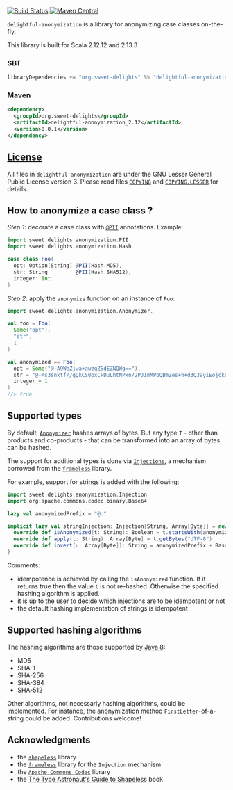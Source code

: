 [![Build Status](https://travis-ci.com/sweet-delights/delightful-anonymization.svg?branch=master)](https://travis-ci.com/sweet-delights/delightful-edifact)
[![Maven Central](https://img.shields.io/maven-central/v/org.sweet-delights/delightful-anonymization_2.13.svg)](https://maven-badges.herokuapp.com/maven-central/org.sweet-delights/delightful-anonymization_2.13)

`delightful-anonymization` is a library for anonymizing case classes on-the-fly.

This library is built for Scala 2.12.12 and 2.13.3

### SBT
```scala
libraryDependencies += "org.sweet-delights" %% "delightful-anonymization" % "0.0.1"
```

### Maven
```xml
<dependency>
  <groupId>org.sweet-delights</groupId>
  <artifactId>delightful-anonymization_2.12</artifactId>
  <version>0.0.1</version>
</dependency>
```

## [License](LICENSE.md)

All files in `delightful-anonymization` are under the GNU Lesser General Public License version 3.
Please read files [`COPYING`](COPYING) and [`COPYING.LESSER`](COPYING.LESSER) for details.

## How to anonymize a case class ?

*Step 1*: decorate a case class with [`@PII`](src/main/scala/sweet/delights/anonymization/PII.scala) annotations.
Example:
```scala
import sweet.delights.anonymization.PII
import sweet.delights.anonymization.Hash

case class Foo(
  opt: Option[String] @PII(Hash.MD5),
  str: String         @PII(Hash.SHA512),
  integer: Int
)
```

*Step 2*: apply the `anonymize` function on an instance of `Foo`:
```scala
import sweet.delights.anonymization.Anonymizer._

val foo = Foo(
  Some("opt"),
  "str",
  1
)

val anonymized == Foo(
  opt = Some("@-A9WeZjwa+awzqZSdEZNQWg=="),
  str = "@-Ms3snktf//qQkCS0pxCFDuLhtNPxn/2PJImMPoQBmZes+h+d3Q39yiEojcksp2agyxDgzXstaSbe/+zMWSOVAg==",
  integer = 1
)
//> true
```

## Supported types

By default, [`Anonymizer`](src/main/scala/sweet/delights/anonymization/Anonymizer.scala) hashes arrays of bytes. But
any type `T` - other than products and co-products - that can be transformed into an array of bytes can be hashed.

The support for additional types is done via [`Injections`](src/main/scala/sweet/delights/anonymization/Injection.scala),
a mechanism borrowed from the [`frameless`](https://github.com/typelevel/frameless) library.

For example, support for strings is added with the following:
```scala
import sweet.delights.anonymization.Injection
import org.apache.commons.codec.binary.Base64

lazy val anonymizedPrefix = "@:"

implicit lazy val stringInjection: Injection[String, Array[Byte]] = new Injection[String, Array[Byte]] {
  override def isAnonymized(t: String): Boolean = t.startsWith(anonymizedPrefix)
  override def apply(t: String): Array[Byte] = t.getBytes("UTF-8")
  override def invert(u: Array[Byte]): String = anonymizedPrefix + Base64.encodeBase64String(u)
}
```

Comments:
- idempotence is achieved by calling the `isAnonymized` function. If it returns true then the value `t` is not
  re-hashed. Otherwise the specified hashing algorithm is applied. 
- it is up to the user to decide which injections are to be idempotent or not
- the default hashing implementation of strings is idempotent

## Supported hashing algorithms

The hashing algorithms are those supported by
[Java 8](https://docs.oracle.com/javase/8/docs/technotes/guides/security/StandardNames.html#MessageDigest):
- MD5
- SHA-1
- SHA-256
- SHA-384
- SHA-512

Other algorithms, not necessarly hashing algorithms, could be implemented. For instance, the anonymization 
method `FirstLetter`-of-a-string could be added. Contributions welcome!

## Acknowledgments
- the [`shapeless`](https://github.com/milessabin/shapeless) library
- the [`frameless`](https://github.com/typelevel/frameless) library for the `Injection` mechanism
- the [`Apache Commons Codec`](https://commons.apache.org/proper/commons-codec/) library
- the [The Type Astronaut's Guide to Shapeless](https://underscore.io/books/shapeless-guide/) book
